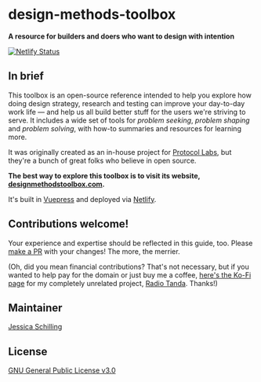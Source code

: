 # design-methods-toolbox

**A resource for builders and doers who want to design with intention**

[![Netlify Status](https://api.netlify.com/api/v1/badges/5341d609-6d42-4c1b-b799-08e1f5134d9b/deploy-status)](https://app.netlify.com/sites/designmethodstoolbox/deploys)

## In brief

This toolbox is an open-source reference intended to help you explore how doing design strategy, research and testing can improve your day-to-day work life — and help us all build better stuff for the users we're striving to serve. It includes a wide set of tools for _problem seeking_, _problem shaping_ and _problem solving_, with how-to summaries and resources for learning more.

It was originally created as an in-house project for [Protocol Labs](https://protocol.ai), but they're a bunch of great folks who believe in open source.

**The best way to explore this toolbox is to visit its website, [designmethodstoolbox.com](https://designmethodstoolbox.com).**

It's built in [Vuepress](https://vuepress.vuejs.org/) and deployed via [Netlify](https://designmethodstoolbox.netlify.app/).

## Contributions welcome!

Your experience and expertise should be reflected in this guide, too. Please [make a PR](https://github.com/jessicaschilling/design-methods-toolbox/pulls) with your changes! The more, the merrier.

(Oh, did you mean financial contributions? That's not necessary, but if you wanted to help pay for the domain or just buy me a coffee, [here's the Ko-Fi page](https://ko-fi.com/radiotanda) for my completely unrelated project, [Radio Tanda](https://www.radiotanda.com). Thanks!)

## Maintainer
[Jessica Schilling](https://www.jessicaschilling.com)

## License

[GNU General Public License v3.0](LICENSE.md)
